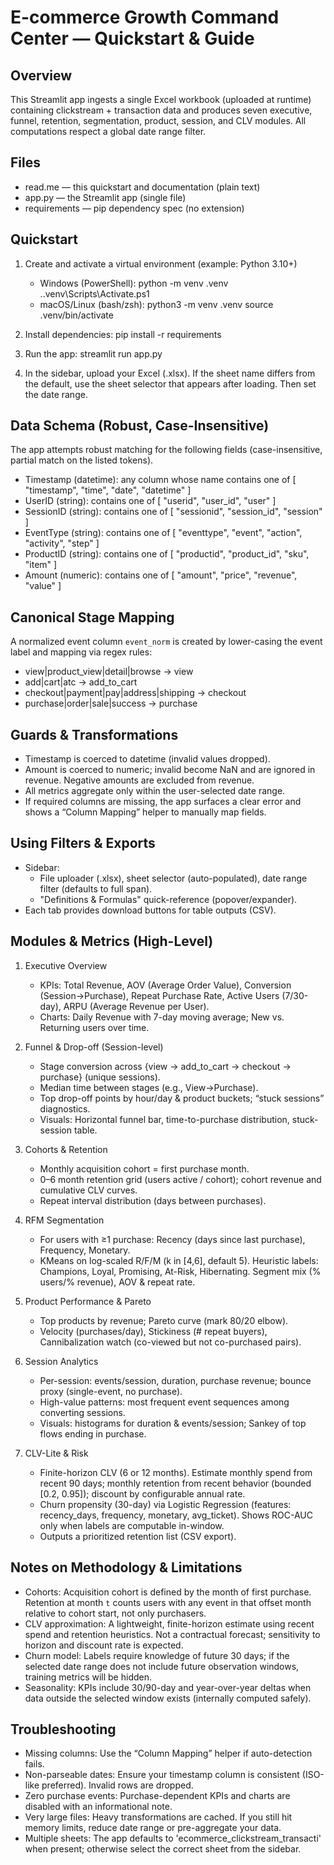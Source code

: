 E-commerce Growth Command Center — Quickstart & Guide
====================================================

Overview
--------
This Streamlit app ingests a single Excel workbook (uploaded at runtime) containing clickstream + transaction data and produces seven executive, funnel, retention, segmentation, product, session, and CLV modules. All computations respect a global date range filter.

Files
-----
- read.me — this quickstart and documentation (plain text)
- app.py — the Streamlit app (single file)
- requirements — pip dependency spec (no extension)

Quickstart
----------
1) Create and activate a virtual environment (example: Python 3.10+)
   - Windows (PowerShell):
       python -m venv .venv
       .\.venv\Scripts\Activate.ps1
   - macOS/Linux (bash/zsh):
       python3 -m venv .venv
       source .venv/bin/activate

2) Install dependencies:
       pip install -r requirements

3) Run the app:
       streamlit run app.py

4) In the sidebar, upload your Excel (.xlsx). If the sheet name differs from the default,
   use the sheet selector that appears after loading. Then set the date range.

Data Schema (Robust, Case-Insensitive)
--------------------------------------
The app attempts robust matching for the following fields (case-insensitive, partial match on the listed tokens).

- Timestamp (datetime): any column whose name contains one of
  [ "timestamp", "time", "date", "datetime" ]
- UserID (string): contains one of [ "userid", "user_id", "user" ]
- SessionID (string): contains one of [ "sessionid", "session_id", "session" ]
- EventType (string): contains one of [ "eventtype", "event", "action", "activity", "step" ]
- ProductID (string): contains one of [ "productid", "product_id", "sku", "item" ]
- Amount (numeric): contains one of [ "amount", "price", "revenue", "value" ]

Canonical Stage Mapping
-----------------------
A normalized event column `event_norm` is created by lower-casing the event label and mapping via regex rules:

- view|product_view|detail|browse           → view
- add|cart|atc                               → add_to_cart
- checkout|payment|pay|address|shipping      → checkout
- purchase|order|sale|success                → purchase

Guards & Transformations
------------------------
- Timestamp is coerced to datetime (invalid values dropped).
- Amount is coerced to numeric; invalid become NaN and are ignored in revenue. Negative amounts are excluded from revenue.
- All metrics aggregate only within the user-selected date range.
- If required columns are missing, the app surfaces a clear error and shows a “Column Mapping” helper to manually map fields.

Using Filters & Exports
-----------------------
- Sidebar:
  - File uploader (.xlsx), sheet selector (auto-populated), date range filter (defaults to full span).
  - "Definitions & Formulas" quick-reference (popover/expander).
- Each tab provides download buttons for table outputs (CSV).

Modules & Metrics (High-Level)
------------------------------
1) Executive Overview
   - KPIs: Total Revenue, AOV (Average Order Value), Conversion (Session→Purchase),
     Repeat Purchase Rate, Active Users (7/30-day), ARPU (Average Revenue per User).
   - Charts: Daily Revenue with 7-day moving average; New vs. Returning users over time.

2) Funnel & Drop-off (Session-level)
   - Stage conversion across {view → add_to_cart → checkout → purchase} (unique sessions).
   - Median time between stages (e.g., View→Purchase).
   - Top drop-off points by hour/day & product buckets; “stuck sessions” diagnostics.
   - Visuals: Horizontal funnel bar, time-to-purchase distribution, stuck-session table.

3) Cohorts & Retention
   - Monthly acquisition cohort = first purchase month.
   - 0–6 month retention grid (users active / cohort); cohort revenue and cumulative CLV curves.
   - Repeat interval distribution (days between purchases).

4) RFM Segmentation
   - For users with ≥1 purchase: Recency (days since last purchase), Frequency, Monetary.
   - KMeans on log-scaled R/F/M (k in [4,6], default 5). Heuristic labels: Champions, Loyal,
     Promising, At-Risk, Hibernating. Segment mix (% users/% revenue), AOV & repeat rate.

5) Product Performance & Pareto
   - Top products by revenue; Pareto curve (mark 80/20 elbow).
   - Velocity (purchases/day), Stickiness (# repeat buyers), Cannibalization watch (co-viewed but not co-purchased pairs).

6) Session Analytics
   - Per-session: events/session, duration, purchase revenue; bounce proxy (single-event, no purchase).
   - High-value patterns: most frequent event sequences among converting sessions.
   - Visuals: histograms for duration & events/session; Sankey of top flows ending in purchase.

7) CLV-Lite & Risk
   - Finite-horizon CLV (6 or 12 months). Estimate monthly spend from recent 90 days; monthly retention from recent behavior (bounded [0.2, 0.95]); discount by configurable annual rate.
   - Churn propensity (30-day) via Logistic Regression (features: recency_days, frequency, monetary, avg_ticket). Shows ROC-AUC only when labels are computable in-window.
   - Outputs a prioritized retention list (CSV export).

Notes on Methodology & Limitations
----------------------------------
- Cohorts: Acquisition cohort is defined by the month of first purchase. Retention at month `t` counts users with any event in that offset month relative to cohort start, not only purchasers.
- CLV approximation: A lightweight, finite-horizon estimate using recent spend and retention heuristics. Not a contractual forecast; sensitivity to horizon and discount rate is expected.
- Churn model: Labels require knowledge of future 30 days; if the selected date range does not include future observation windows, training metrics will be hidden.
- Seasonality: KPIs include 30/90-day and year-over-year deltas when data outside the selected window exists (internally computed safely).

Troubleshooting
---------------
- Missing columns: Use the “Column Mapping” helper if auto-detection fails.
- Non-parseable dates: Ensure your timestamp column is consistent (ISO-like preferred). Invalid rows are dropped.
- Zero purchase events: Purchase-dependent KPIs and charts are disabled with an informational note.
- Very large files: Heavy transformations are cached. If you still hit memory limits, reduce date range or pre-aggregate your data.
- Multiple sheets: The app defaults to 'ecommerce_clickstream_transacti' when present; otherwise select the correct sheet from the sidebar.
